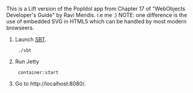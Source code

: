 This is a Lift version of the PopIdol app from Chapter 17 of "WebObjects Developer's Guide" by Ravi Mendis. i.e me :) 
NOTE: one difference is the use of embedded SVG in HTML5 which can be handled by most modern browseers.

1. Launch [SBT](http://code.google.com/p/simple-build-tool).

        ./sbt

2. Run Jetty

        container:start

3. Go to http://localhost:8080/.
